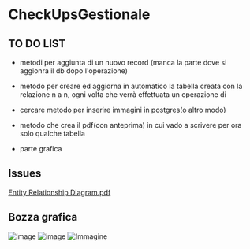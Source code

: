 # CheckUpsGestionale

## TO DO LIST

* metodi per aggiunta di un nuovo record (manca la parte dove si aggionra il db dopo l'operazione)

* metodo per creare ed aggiorna in automatico la tabella creata con la relazione n a n, ogni volta che verrà effettuata un operazione di  
  
* cercare metodo per inserire immagini in postgres(o altro modo) 

* metodo che crea il pdf(con anteprima) in cui vado a scrivere per ora solo qualche tabella

* parte grafica



## Issues



[Entity Relationship Diagram.pdf](https://github.com/Reme240400/CheckUpsGestionale/files/12409121/Entity.Relationship.Diagram.pdf)
## Bozza grafica
![image](https://github.com/Reme240400/CheckUpsGestionale/assets/123495144/97060dc4-bcc9-487f-9819-b06dc471902c)
![image](https://github.com/Reme240400/CheckUpsGestionale/assets/123495144/a3dd1621-d7e7-4491-8a9c-2ef09f3e9e3a)
![Immagine](https://github.com/Reme240400/CheckUpsGestionale/assets/123495144/b09f54ad-0287-4c77-a366-0347c34c7c5d)


